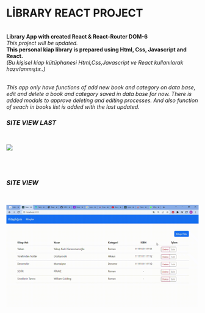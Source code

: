# LİBRARY REACT PROJECT

<br/> 
<b>Library App with created React & React-Router DOM-6 </b>
<br/>
<i>This project will be updated.</i>
<br/>
<b>This personal kiap library is prepared using Html, Css, Javascript and React.</b>
<br/>
<i>(Bu kişisel kiap kütüphanesi Html,Css,Javascript ve React kullanılarak hazırlanmıştır..)</b>
<br/>
<br/>

<p>This app only have functions of add new book and category on data base, edit and delete a book and category saved in data base for now.
There is added modals to approve deleting and editing processes.
And also function of seach in books list is added with the last updated.</p>


<h3> SITE VIEW LAST </h3> </br>

![](https://github.com/MFKORKMAZ42/Library-Project/blob/master/libraryson.gif)

<br/>
<br/> 

<h3> SITE VIEW </h3> </br>

![](https://github.com/MFKORKMAZ42/Library-Project/blob/master/giflibrary.gif)
<br/>
<br/>

